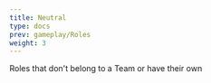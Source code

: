 ```yaml
---
title: Neutral
type: docs
prev: gameplay/Roles
weight: 3
---
```


Roles that don't belong to a Team or have their own
